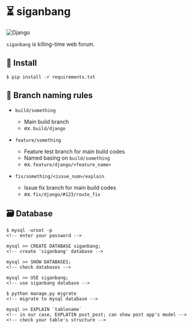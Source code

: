 # :hourglass_flowing_sand: siganbang

![Django](https://img.shields.io/badge/Django-v2.2.5-green)

`siganbang` is killing-time web forum.

## :rocket: Install

```
$ pip install -r requirements.txt
```

## :pencil: Branch naming rules

- `build/something`
    - Main build branch
    - ex. `build/django`

- `feature/something`
    - Feature test branch for main build codes
    - Named basing on `build/something`
    - ex. `feature/django/<feature_name>`

- `fix/something/<issue_num>/explain`
    - Issue fix branch for main build codes
    - ex. `fix/django/#123/route_fix`

## :card_file_box: Database

```
$ mysql -uroot -p
<!-- enter your password -->

mysql >> CREATE DATABASE siganbang;
<!-- create 'siganbang' database -->

mysql >> SHOW DATABASES;
<!-- check databases -->

mysql >> USE siganbang;
<!-- use siganbang database -->

$ python manage.py migrate
<!-- migrate to mysql database -->

mysql >> EXPLAIN `tablename`
<!-- in our case, EXPLATIN post_post; can show post app's model -->
<!-- check your table's structure -->
```